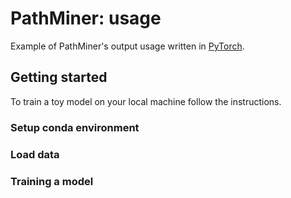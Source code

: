 # PathMiner: usage

Example of PathMiner's output usage written in [PyTorch](https://pytorch.org/).

## Getting started

To train a toy model on your local machine follow the instructions.

### Setup conda environment

### Load data

### Training a model
